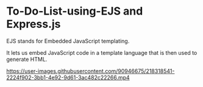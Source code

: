 # To-Do-List-using-EJS and Express.js

EJS stands for Embedded JavaScript templating.

It lets us embed JavaScript code in a template language that is then used to generate HTML.



https://user-images.githubusercontent.com/90946675/218318541-2224f902-3bb1-4e92-9d61-3ac482c22266.mp4

